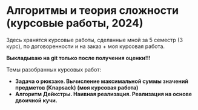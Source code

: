 # Алгоритмы и теория сложности (курсовые работы, 2024)

Здесь хранятся курсовые работы, сделанные мной за 5 семестр (3 курс), по договоренности и на заказ + моя курсовая работа.

**Выкладываю на git только после получения оценки!!!**

Темы разобранных курсовых работ:

- **Задача о рюкзаке. Вычисление максимальной суммы значений предметов (Knapsack) (моя курсовая работа)**
- **Алгоритм Дейкстры. Наивная реализация. Реализация на основе двоичной кучи.**
